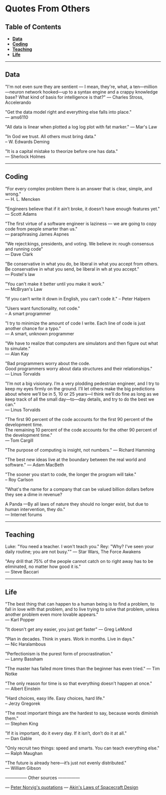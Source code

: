 Quotes From Others
=======

Table of Contents
----

- __[Data](#data)__
- __[Coding](#coding)__
- __[Teaching](#teaching)__
- __[Life](#life)__

----
Data
----

"I'm not even sure they are sentient — I mean, they're, what, a ten—million—neuron network hooked—up to a syntax engine and a crappy knowledge base? What kind of basis for intelligence is that?"
— Charles Stross, Accelerando

"Get the data model right and everything else falls into place."  
— ams6110

"All data is linear when plotted a log log plot with fat marker."
— Mar's Law

"In God we trust. All others must bring data."   
– W. Edwards Deming

"It is a capital mistake to theorize before one has data."  
— Sherlock Holmes

----
Coding
----

"For every complex problem there is an answer that is clear, simple, and wrong."  
— H. L. Mencken

"Engineers believe that if it ain’t broke, it doesn’t have enough features yet."  
— Scott Adams

"The first virtue of a software engineer is laziness — we are going to copy code from people smarter than us."  
— paraphrasing James Aspnes

"We reject:kings, presidents, and voting. We believe in: rough consensus and running code"  
— Dave Clark

"Be conservative in what you do, be liberal in what you accept from others. Be conservative in what you send, be liberal in wh at you accept."  
— Postel's law

"You can't make it better until you make it work."  
— McBryan's Law

"If you can’t write it down in English, you can’t code it." 
– Peter Halpern

"Users want functionality, not code."  
– A smart programmer

"I try to minimize the amount of code I write. Each line of code is just another chance for a typo."  
— A smart, unknown programmer

"We have to realize that computers are simulators and then figure out what to simulate."  
— Alan Kay

"Bad programmers worry about the code.   
Good programmers worry about data structures and their relationships."  
— Linus Torvalds

"I’m not a big visionary. I’m a very plodding pedestrian engineer, and I try to keep my eyes firmly on the ground. I’ll let others make the big predictions about where we’ll be in 5, 10 or 25 years—I think we’ll do fine as long as we keep track of all the small day—to—day details, and try to do the best we can."  
— Linus Torvalds 

"The first 90 percent of the code accounts for the first 90 percent of the development time.  
The remaining 10 percent of the code accounts for the other 90 percent of the development time."  
— Tom Cargill

"The purpose of computing is insight, not numbers." 
— Richard Hamming

"The best new ideas live at the boundary between the real world and software."
— Adam MacBeth

"The sooner you start to code, the longer the program will take."  
– Roy Carlson

"What's the name for a company that can be valued billion dollars before they see a dime in revenue?

A Panda —By all laws of nature they should no longer exist, but due to human intervention, they do."  
— Internet forums

----
Teaching
-----

Luke: "You need a teacher. I won't teach you."
Rey: "Why? I've seen your daily routine; you are not busy.""
— Star Wars, The Force Awakens

"Any drill that 75% of the people cannot catch on to right away has to be eliminated, no matter how good it is."  
— Steve Baccari

----
Life
-----

"The best thing that can happen to a human being is to find a problem, to fall in love with that problem, and to live trying to solve that problem, unless another problem even more lovable appears."  
— Karl Popper

"It doesn't get any easier, you just get faster" 
— Greg LeMond

"Plan in decades. Think in years. Work in months. Live in days."  
— Nic Haralambous

"Perfectionism is the purest form of procrastination."   
— Lanny Bassham

"The master has failed more times than the beginner has even tried."
— Tim Notke

"The only reason for time is so that everything doesn't happen at once."   
— Albert Einstein

"Hard choices, easy life. Easy choices, hard life."  
– Jerzy Gregorek

"The most important things are the hardest to say, because words diminish them."   
— Stephen King

"If it is important, do it every day. If it isn’t, don’t do it at all."  
— Dan Gable

"Only recruit two things: speed and smarts. You can teach everything else."  
— Ralph Maughan

"The future is already here—it’s just not evenly distributed."  
— William Gibson

—————
Other sources
—————

— [Peter Norvig's quotations](https://norvig.com/quotations.html)
— [Akin's Laws of Spacecraft Design](https://spacecraft.ssl.umd.edu/akins_laws.html)
